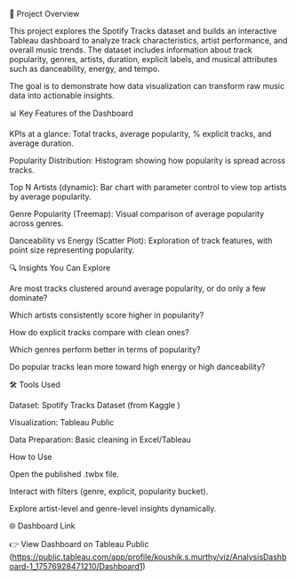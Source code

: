 📌 Project Overview

This project explores the Spotify Tracks dataset and builds an interactive Tableau dashboard to analyze track characteristics, artist performance, and overall music trends. The dataset includes information about track popularity, genres, artists, duration, explicit labels, and musical attributes such as danceability, energy, and tempo.

The goal is to demonstrate how data visualization can transform raw music data into actionable insights.

📊 Key Features of the Dashboard

KPIs at a glance: Total tracks, average popularity, % explicit tracks, and average duration.

Popularity Distribution: Histogram showing how popularity is spread across tracks.

Top N Artists (dynamic): Bar chart with parameter control to view top artists by average popularity.

Genre Popularity (Treemap): Visual comparison of average popularity across genres.

Danceability vs Energy (Scatter Plot): Exploration of track features, with point size representing popularity.

🔍 Insights You Can Explore

Are most tracks clustered around average popularity, or do only a few dominate?

Which artists consistently score higher in popularity?

How do explicit tracks compare with clean ones?

Which genres perform better in terms of popularity?

Do popular tracks lean more toward high energy or high danceability?

🛠️ Tools Used

Dataset: Spotify Tracks Dataset (from Kaggle
)

Visualization: Tableau Public

Data Preparation: Basic cleaning in Excel/Tableau

How to Use

Open the published .twbx file.

Interact with filters (genre, explicit, popularity bucket).

Explore artist-level and genre-level insights dynamically.

🌐 Dashboard Link

👉 View Dashboard on Tableau Public
 (https://public.tableau.com/app/profile/koushik.s.murthy/viz/AnalysisDashboard-1_17576928471210/Dashboard1)

